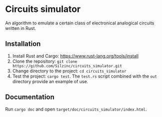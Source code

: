 # Circuits simulator

An algorithm to emulate a certain class of electronical analogical circuits written in Rust.

## Installation

1. Install Rust and Cargo: https://www.rust-lang.org/tools/install
2. Clone the repository: `git clone https://github.com/Silzinc/circuits_simulator.git`
3. Change directory to the project: `cd circuits_simulator`
4. Test the project: `cargo test`. The `test.rs` script combined with the `out` directory provide an example of use.

## Documentation

Run `cargo doc` and open `target/doc/circuits_simulator/index.html`.